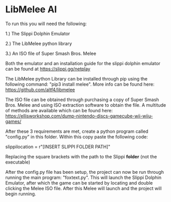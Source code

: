 # LibMelee AI
To run this you will need the following:

1.) The Slippi Dolphin Emulator

2.) The LibMelee python library

3.) An ISO file of Super Smash Bros. Melee

Both the emulator and an installation guide for the slippi dolphin emulator can be found at https://slippi.gg/netplay

The LibMelee python Library can be installed through pip using the following command: "pip3 install melee". More info can be found here: https://github.com/altf4/libmelee

The ISO file can be obtained through purchasing a copy of Super Smash Bros. Melee and using ISO extraction software to obtain the file. A multitude of methods are available which can be found here: https://ellisworkshop.com/dump-nintendo-discs-gamecube-wii-wiiu-games/

After these 3 requirements are met, create a python program called "config.py" in this folder. Within this copy paste the following code:

slippilocation = r"[INSERT SLIPPI FOLDER PATH]"

Replacing the square brackets with the path to the Slippi **folder** (not the executable)

After the config.py file has been setup, the project can now be run through running the main program: "foxtext.py". 
This will launch the Slippi Dolphin Emulator, after which the game can be started by locating and double clicking the Melee ISO file. 
After this Melee will launch and the project will begin running.
